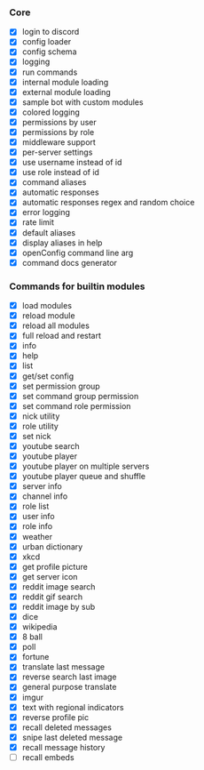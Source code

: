 ### Core
- [x] login to discord
- [x] config loader
- [x] config schema
- [x] logging
- [x] run commands
- [x] internal module loading
- [x] external module loading
- [x] sample bot with custom modules
- [x] colored logging
- [x] permissions by user
- [x] permissions by role
- [x] middleware support
- [x] per-server settings
- [x] use username instead of id
- [x] use role instead of id
- [x] command aliases
- [x] automatic responses
- [x] automatic responses regex and random choice
- [x] error logging
- [x] rate limit
- [x] default aliases
- [x] display aliases in help
- [x] openConfig command line arg
- [x] command docs generator

### Commands for builtin modules
- [x] load modules
- [x] reload module
- [x] reload all modules
- [x] full reload and restart
- [x] info
- [x] help
- [x] list
- [x] get/set config
- [x] set permission group
- [x] set command group permission
- [x] set command role permission
- [x] nick utility
- [x] role utility
- [x] set nick
- [x] youtube search
- [x] youtube player
- [x] youtube player on multiple servers
- [x] youtube player queue and shuffle
- [x] server info
- [x] channel info
- [x] role list
- [x] user info
- [x] role info
- [x] weather
- [x] urban dictionary
- [x] xkcd
- [x] get profile picture
- [x] get server icon
- [x] reddit image search
- [x] reddit gif search
- [x] reddit image by sub
- [x] dice
- [x] wikipedia
- [x] 8 ball
- [x] poll
- [x] fortune
- [x] translate last message
- [x] reverse search last image
- [x] general purpose translate
- [x] imgur
- [x] text with regional indicators
- [x] reverse profile pic
- [x] recall deleted messages
- [x] snipe last deleted message
- [x] recall message history
- [ ] recall embeds
